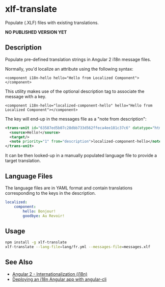 # xlf-translate
Populate (.XLF) files with existing translations.

**NO PUBLISHED VERSION YET**

## Description

Populate pre-defined translation strings in Angular 2 i18n message files.

Normally, you'd localize an attribute using the following syntax:

```
<component i18n-hello hello="Hello from Localized Component"></component>
```

This utility makes use of the optional description tag to associate the message with a key.
```
<component i18n-hello="localized-component-hello" hello="Hello from Localized Component"></component>
```

The key will end-up in the messages file as a "note from description":

```xml
<trans-unit id="63587ed5b07c28dbb733d562ffeca4ee181c37c6" datatype="html">
  <source>Hello!</source>
  <target/>
  <note priority="1" from="description">localized-component-hello</note>
</trans-unit>
```

It can be then looked-up in a manually populated language file to provide a target translation.

## Language Files

The language files are in YAML format and contain translations corresponding to the keys in the description.

```yaml
localized:
    component:
        hello: Bonjour!
        goodbye: Au Revoir!

```

## Usage

```sh
npm install -g xlf-translate
xlf-translate --lang-file=lang/fr.yml --messages-file=messages.xlf
```

## See Also

* [Angular 2 - Internationalization (i18n)](https://angular.io/docs/ts/latest/cookbook/i18n.html)
* [Deploying an i18n Angular app with angular-cli](https://medium.com/@feloy/deploying-an-i18n-angular-app-with-angular-cli-fc788f17e358#.2qlq8lfad)

